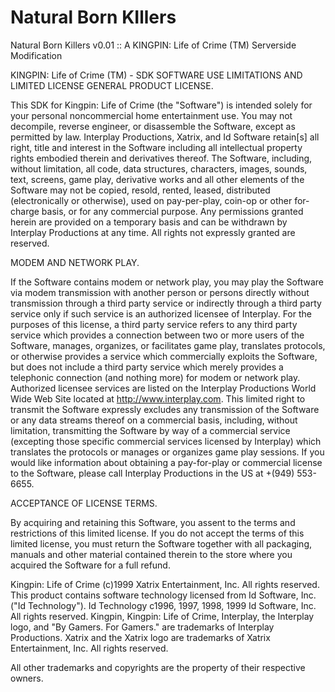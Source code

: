 # Natural Born KIllers
Natural Born Killers v0.01 :: A KINGPIN: Life of Crime (TM) Serverside Modification

KINGPIN: Life of Crime (TM) - SDK SOFTWARE USE LIMITATIONS AND LIMITED LICENSE GENERAL PRODUCT LICENSE.

This SDK for Kingpin: Life of Crime (the "Software") is intended solely for your personal noncommercial home entertainment use. You may not decompile, reverse engineer, or disassemble the Software, except as permitted by law. Interplay Productions, Xatrix, and Id Software retain[s] all right, title and interest in the Software including all intellectual property rights embodied therein and derivatives thereof. The Software, including, without limitation, all code, data structures, characters, images, sounds, text, screens, game play, derivative works and all other elements of the Software may not be copied, resold, rented, leased, distributed (electronically or otherwise), used on pay-per-play, coin-op or other for-charge basis, or for any commercial purpose. Any permissions granted herein are provided on a temporary basis and can be withdrawn by Interplay Productions at any time. All rights not expressly granted are reserved.

MODEM AND NETWORK PLAY.

If the Software contains modem or network play, you may play the Software via modem transmission with another person or persons directly without transmission through a third party service or indirectly through a third party service only if such service is an authorized licensee of Interplay. For the purposes of this license, a third party service refers to any third party service which provides a connection between two or more users of the Software, manages, organizes, or facilitates game play, translates protocols, or otherwise provides a service which commercially exploits the Software, but does not include a third party service which merely provides a telephonic connection (and nothing more) for modem or network play. Authorized licensee services are listed on the Interplay Productions World Wide Web Site located at http://www.interplay.com. This limited right to transmit the Software expressly excludes any transmission of the Software or any data streams thereof on a commercial basis, including, without limitation, transmitting the Software by way of a commercial service (excepting those specific commercial services licensed by Interplay) which translates the protocols or manages or organizes game play sessions. If you would like information about obtaining a pay-for-play or commercial license to the Software, please call Interplay Productions in the US at +(949) 553-6655.

ACCEPTANCE OF LICENSE TERMS.

By acquiring and retaining this Software, you assent to the terms and restrictions of this limited license. If you do not accept the terms of this limited license, you must return the Software together with all packaging, manuals and other material contained therein to the store where you acquired the Software for a full refund.

Kingpin: Life of Crime (c)1999 Xatrix Entertainment, Inc. All rights reserved. This product contains software technology licensed from Id Software, Inc. ("Id Technology"). Id Technology c1996, 1997, 1998, 1999 Id Software, Inc. All rights reserved. Kingpin, Kingpin: Life of Crime, Interplay, the Interplay logo, and "By Gamers. For Gamers." are trademarks of Interplay Productions. Xatrix and the Xatrix logo are trademarks of Xatrix Entertainment, Inc. All rights reserved.

All other trademarks and copyrights are the property of their respective owners.
